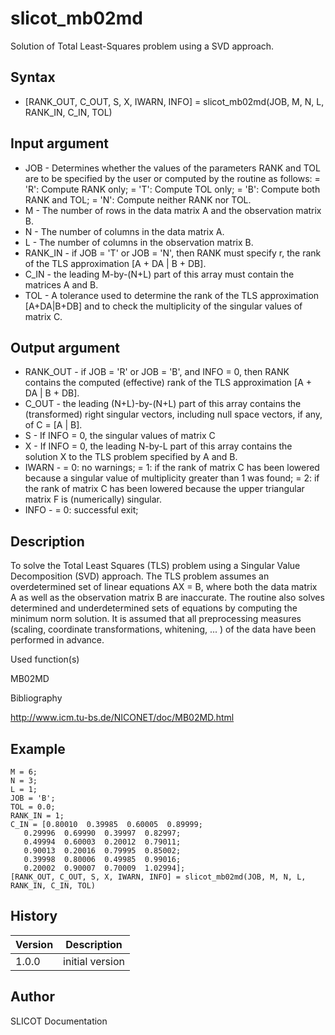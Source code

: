 

# slicot_mb02md

Solution of Total Least-Squares problem using a SVD approach.

## Syntax

- [RANK_OUT, C_OUT, S, X, IWARN, INFO] = slicot_mb02md(JOB, M, N, L, RANK_IN, C_IN, TOL)

## Input argument

 - JOB - Determines whether the values of the parameters RANK and TOL are to be specified by the user or computed by the routine as follows: = 'R':  Compute RANK only;  = 'T':  Compute TOL only; = 'B':  Compute both RANK and TOL; = 'N':  Compute neither RANK nor TOL.
 - M - The number of rows in the data matrix A and the observation matrix B.
 - N - The number of columns in the data matrix A.
 - L - The number of columns in the observation matrix B.
 - RANK_IN - if JOB = 'T' or JOB = 'N', then RANK must specify r, the rank of the TLS approximation [A + DA | B + DB].
 - C_IN - the leading M-by-(N+L) part of this array must contain the matrices A and B.
 - TOL - A tolerance used to determine the rank of the TLS approximation [A+DA|B+DB] and to check the multiplicity of the singular values of matrix C.

## Output argument

 - RANK_OUT - if JOB = 'R' or JOB = 'B', and INFO = 0, then RANK contains the computed (effective) rank of the TLS approximation [A + DA | B + DB].
 - C_OUT - the leading (N+L)-by-(N+L) part of this array contains the (transformed) right singular vectors, including null space vectors, if any, of C = [A | B].
 - S - If INFO = 0, the singular values of matrix C
 - X - If INFO = 0, the leading N-by-L part of this array contains the solution X to the TLS problem specified by A and B.
 - IWARN - = 0:  no warnings; = 1:  if the rank of matrix C has been lowered because a singular value of multiplicity greater than 1 was found; = 2:  if the rank of matrix C has been lowered because the upper triangular matrix F is (numerically) singular.
 - INFO - = 0:  successful exit;

## Description


  <p>To solve the Total Least Squares (TLS) problem using a Singular Value Decomposition (SVD) approach. The TLS problem assumes an overdetermined set of linear equations AX = B, where both the data matrix A as well as the observation matrix B are inaccurate. The routine also solves determined and underdetermined sets of equations by computing the minimum norm solution. It is assumed that all preprocessing measures (scaling, coordinate transformations, whitening, ... ) of the data have been performed in advance.</p>


Used function(s)

MB02MD

Bibliography

http://www.icm.tu-bs.de/NICONET/doc/MB02MD.html

## Example

```Nelson
M = 6;
N = 3;
L = 1;
JOB = 'B';
TOL = 0.0;
RANK_IN = 1;
C_IN = [0.80010  0.39985  0.60005  0.89999;
   0.29996  0.69990  0.39997  0.82997;
   0.49994  0.60003  0.20012  0.79011;
   0.90013  0.20016  0.79995  0.85002;
   0.39998  0.80006  0.49985  0.99016;
   0.20002  0.90007  0.70009  1.02994];
[RANK_OUT, C_OUT, S, X, IWARN, INFO] = slicot_mb02md(JOB, M, N, L, RANK_IN, C_IN, TOL)
```

## History

|Version|Description|
|------|------|
|1.0.0|initial version|


## Author

SLICOT Documentation



